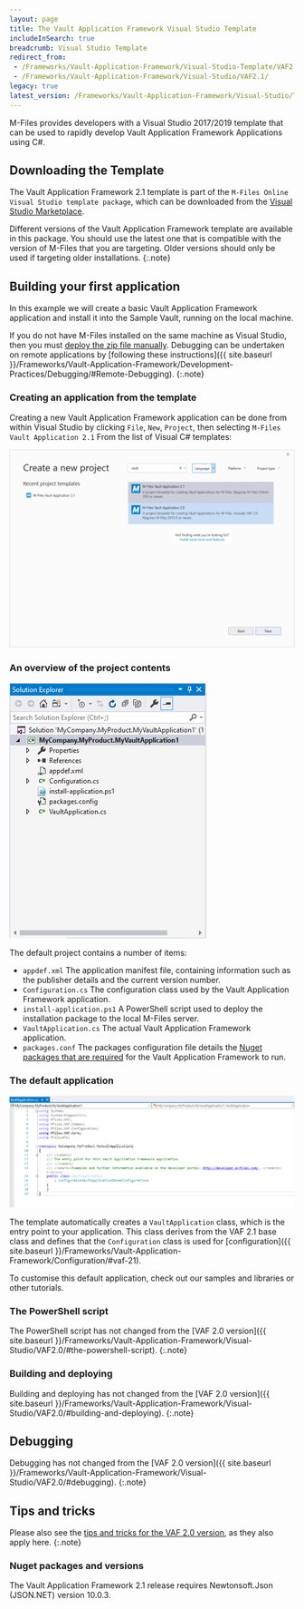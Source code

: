 ```yaml
---
layout: page
title: The Vault Application Framework Visual Studio Template
includeInSearch: true
breadcrumb: Visual Studio Template
redirect_from:
 - /Frameworks/Vault-Application-Framework/Visual-Studio-Template/VAF2.1/
 - /Frameworks/Vault-Application-Framework/Visual-Studio/VAF2.1/
legacy: true
latest_version: /Frameworks/Vault-Application-Framework/Visual-Studio/Template/
---
```


M-Files provides developers with a Visual Studio 2017/2019 template that can be used to rapidly develop Vault Application Framework Applications using C#.

## Downloading the Template

The Vault Application Framework 2.1 template is part of the `M-Files Online Visual Studio template package`, which can be downloaded from the [Visual Studio Marketplace](https://marketplace.visualstudio.com/items?itemName=M-Files.MFilesVisualStudioExtensions).

Different versions of the Vault Application Framework template are available in this package.  You should use the latest one that is compatible with the version of M-Files that you are targeting.  Older versions should only be used if targeting older installations.
{:.note}

## Building your first application

In this example we will create a basic Vault Application Framework application and install it into the Sample Vault, running on the local machine.

If you do not have M-Files installed on the same machine as Visual Studio, then you must [deploy the zip file manually](#manual-deployment).  Debugging can be undertaken on remote applications by [following these instructions]({{ site.baseurl }}/Frameworks/Vault-Application-Framework/Development-Practices/Debugging/#Remote-Debugging).
{:.note}

### Creating an application from the template

Creating a new Vault Application Framework application can be done from within Visual Studio by clicking `File`, `New`, `Project`, then selecting `M-Files Vault Application 2.1` From the list of Visual C# templates:

![Creating a new project](create-new-project.png)

### An overview of the project contents

![The project contents](solution-explorer.png)

The default project contains a number of items:

* `appdef.xml`
The application manifest file, containing information such as the publisher details and the current version number.
* `Configuration.cs`
The configuration class used by the Vault Application Framework application.
* `install-application.ps1`
A PowerShell script used to deploy the installation package to the local M-Files server.
* `VaultApplication.cs`
The actual Vault Application Framework application.
* `packages.conf`
The packages configuration file details the [Nuget packages that are required](https://docs.microsoft.com/en-us/nuget/consume-packages/package-restore) for the Vault Application Framework to run.

### The default application

![The default application](default-application.png)

The template automatically creates a `VaultApplication` class, which is the entry point to your application.  This class derives from the VAF 2.1 base class and defines that the `Configuration` class is used for [configuration]({{ site.baseurl }}/Frameworks/Vault-Application-Framework/Configuration/#vaf-21).

To customise this default application, check out our samples and libraries or other tutorials.

### The PowerShell script

The PowerShell script has not changed from the [VAF 2.0 version]({{ site.baseurl }}/Frameworks/Vault-Application-Framework/Visual-Studio/VAF2.0/#the-powershell-script).
{:.note}

### Building and deploying

Building and deploying has not changed from the [VAF 2.0 version]({{ site.baseurl }}/Frameworks/Vault-Application-Framework/Visual-Studio/VAF2.0/#building-and-deploying).
{:.note}

## Debugging

Debugging has not changed from the [VAF 2.0 version]({{ site.baseurl }}/Frameworks/Vault-Application-Framework/Visual-Studio/VAF2.0/#debugging).
{:.note}

## Tips and tricks

Please also see the [tips and tricks for the VAF 2.0 version](/Frameworks/Vault-Application-Framework/Visual-Studio/VAF2.0/#tips-and-tricks), as they also apply here.
{:.note}

### Nuget packages and versions

The Vault Application Framework 2.1 release requires Newtonsoft.Json (JSON.NET) version 10.0.3.
